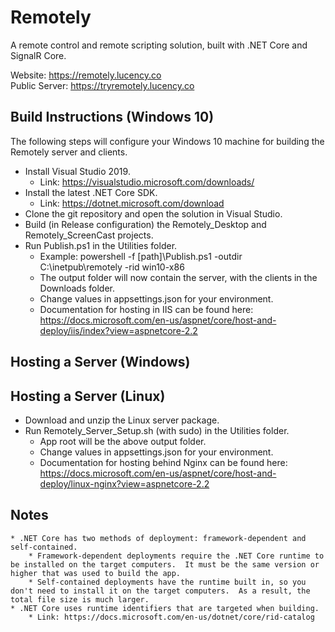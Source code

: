 # Remotely
A remote control and remote scripting solution, built with .NET Core and SignalR Core.

Website: https://remotely.lucency.co  
Public Server: https://tryremotely.lucency.co

## Build Instructions (Windows 10)  
The following steps will configure your Windows 10 machine for building the Remotely server and clients.
* Install Visual Studio 2019.
    * Link: https://visualstudio.microsoft.com/downloads/
* Install the latest .NET Core SDK.
    * Link: https://dotnet.microsoft.com/download
* Clone the git repository and open the solution in Visual Studio.
* Build (in Release configuration) the Remotely_Desktop and Remotely_ScreenCast projects.
* Run Publish.ps1 in the Utilities folder.
    * Example: powershell -f [path]\Publish.ps1 -outdir C:\inetpub\remotely -rid win10-x86
    * The output folder will now contain the server, with the clients in the Downloads folder.
    * Change values in appsettings.json for your environment.
    * Documentation for hosting in IIS can be found here: https://docs.microsoft.com/en-us/aspnet/core/host-and-deploy/iis/index?view=aspnetcore-2.2

## Hosting a Server (Windows)

## Hosting a Server (Linux)
* Download and unzip the Linux server package.
* Run Remotely_Server_Setup.sh (with sudo) in the Utilities folder.
    * App root will be the above output folder.
    * Change values in appsettings.json for your environment.
    * Documentation for hosting behind Nginx can be found here: https://docs.microsoft.com/en-us/aspnet/core/host-and-deploy/linux-nginx?view=aspnetcore-2.2

## Notes
    * .NET Core has two methods of deployment: framework-dependent and self-contained.
        * Framework-dependent deployments require the .NET Core runtime to be installed on the target computers.  It must be the same version or higher that was used to build the app.
        * Self-contained deployments have the runtime built in, so you don't need to install it on the target computers.  As a result, the total file size is much larger.
    * .NET Core uses runtime identifiers that are targeted when building.
        * Link: https://docs.microsoft.com/en-us/dotnet/core/rid-catalog